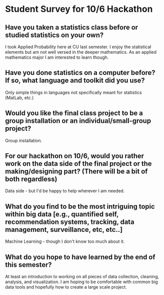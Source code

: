 # Student Survey for 10/6 Hackathon

## Have you taken a statistics class before or studied statistics on your own?
I took Applied Probability here at CU last semester.  I enjoy the statistical elements but am not well versed in the deeper mathematics.  As an applied mathematics major I am interested to learn though.

## Have you done statistics on a computer before?  If so, what language and toolkit did you use?
Only simple things in languages not specifically meant for statistics (MatLab, etc.)

## Would you like the final class project to be a group installation or an individual/small-group project?
Group installation.

## For our hackathon on 10/6, would you rather work on the data side of the final project or the making/designing part? (There will be a bit of both regardless)
Data side - but I'd be happy to help wherever I am needed.

## What do you find to be the most intriguing topic within big data [e.g., quantified self, recommendation systems, tracking, data management, surveillance, etc, etc..]
Machine Learning - though I don't know too much about it.

## What do you hope to have learned by the end of this semester?
At least an introduction to working on all pieces of data collection, cleaning, analysis, and visualization.  I am hoping to be comfortable with common big data tools and hopefully how to create a large scale project.
